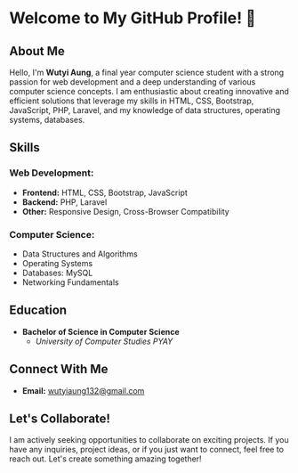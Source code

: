 # Welcome to My GitHub Profile! 👋

## About Me

Hello, I'm **Wutyi Aung**, a final year computer science student with a strong passion for web development and a deep understanding of various computer science concepts. I am enthusiastic about creating innovative and efficient solutions that leverage my skills in HTML, CSS, Bootstrap, JavaScript, PHP, Laravel, and my knowledge of data structures, operating systems, databases.

## Skills

### Web Development:
- **Frontend:** HTML, CSS, Bootstrap, JavaScript
- **Backend:** PHP, Laravel
- **Other:** Responsive Design, Cross-Browser Compatibility

### Computer Science:
- Data Structures and Algorithms
- Operating Systems
- Databases: MySQL
- Networking Fundamentals

## Education

- **Bachelor of Science in Computer Science**
  - *University of Computer Studies PYAY*

## Connect With Me

- **Email:** wutyiaung132@gmail.com

## Let's Collaborate!

I am actively seeking opportunities to collaborate on exciting projects. If you have any inquiries, project ideas, or if you just want to connect, feel free to reach out. Let's create something amazing together!
